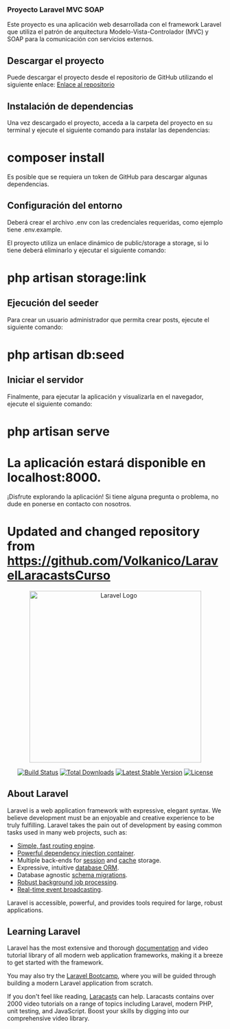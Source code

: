 ### Proyecto Laravel MVC SOAP
Este proyecto es una aplicación web desarrollada con el framework Laravel que utiliza el patrón de arquitectura Modelo-Vista-Controlador (MVC) y SOAP para la comunicación con servicios externos.

## Descargar el proyecto

Puede descargar el proyecto desde el repositorio de GitHub utilizando el siguiente enlace: [Enlace al repositorio](https://github.com/Volkanico/Blog-Web-Laravel)

## Instalación de dependencias

Una vez descargado el proyecto, acceda a la carpeta del proyecto en su terminal y ejecute el siguiente comando para instalar las dependencias:

# composer install

Es posible que se requiera un token de GitHub para descargar algunas dependencias.

## Configuración del entorno

Deberá crear el archivo .env con las credenciales requeridas, como ejemplo tiene .env.example.

El proyecto utiliza un enlace dinámico de public/storage a storage, si lo tiene deberá eliminarlo y ejecutar el siguiente comando:

# php artisan storage:link

## Ejecución del seeder

Para crear un usuario administrador que permita crear posts, ejecute el siguiente comando:

# php artisan db:seed

## Iniciar el servidor

Finalmente, para ejecutar la aplicación y visualizarla en el navegador, ejecute el siguiente comando:

# php artisan serve

# La aplicación estará disponible en localhost:8000.

¡Disfrute explorando la aplicación! Si tiene alguna pregunta o problema, no dude en ponerse en contacto con nosotros.


# Updated and changed repository from https://github.com/Volkanico/LaravelLaracastsCurso

<p align="center"><a href="https://laravel.com" target="_blank"><img src="https://raw.githubusercontent.com/laravel/art/master/logo-lockup/5%20SVG/2%20CMYK/1%20Full%20Color/laravel-logolockup-cmyk-red.svg" width="400" alt="Laravel Logo"></a></p>

<p align="center">
<a href="https://travis-ci.org/laravel/framework"><img src="https://travis-ci.org/laravel/framework.svg" alt="Build Status"></a>
<a href="https://packagist.org/packages/laravel/framework"><img src="https://img.shields.io/packagist/dt/laravel/framework" alt="Total Downloads"></a>
<a href="https://packagist.org/packages/laravel/framework"><img src="https://img.shields.io/packagist/v/laravel/framework" alt="Latest Stable Version"></a>
<a href="https://packagist.org/packages/laravel/framework"><img src="https://img.shields.io/packagist/l/laravel/framework" alt="License"></a>
</p>

## About Laravel

Laravel is a web application framework with expressive, elegant syntax. We believe development must be an enjoyable and creative experience to be truly fulfilling. Laravel takes the pain out of development by easing common tasks used in many web projects, such as:

- [Simple, fast routing engine](https://laravel.com/docs/routing).
- [Powerful dependency injection container](https://laravel.com/docs/container).
- Multiple back-ends for [session](https://laravel.com/docs/session) and [cache](https://laravel.com/docs/cache) storage.
- Expressive, intuitive [database ORM](https://laravel.com/docs/eloquent).
- Database agnostic [schema migrations](https://laravel.com/docs/migrations).
- [Robust background job processing](https://laravel.com/docs/queues).
- [Real-time event broadcasting](https://laravel.com/docs/broadcasting).

Laravel is accessible, powerful, and provides tools required for large, robust applications.

## Learning Laravel

Laravel has the most extensive and thorough [documentation](https://laravel.com/docs) and video tutorial library of all modern web application frameworks, making it a breeze to get started with the framework.

You may also try the [Laravel Bootcamp](https://bootcamp.laravel.com), where you will be guided through building a modern Laravel application from scratch.

If you don't feel like reading, [Laracasts](https://laracasts.com) can help. Laracasts contains over 2000 video tutorials on a range of topics including Laravel, modern PHP, unit testing, and JavaScript. Boost your skills by digging into our comprehensive video library.


